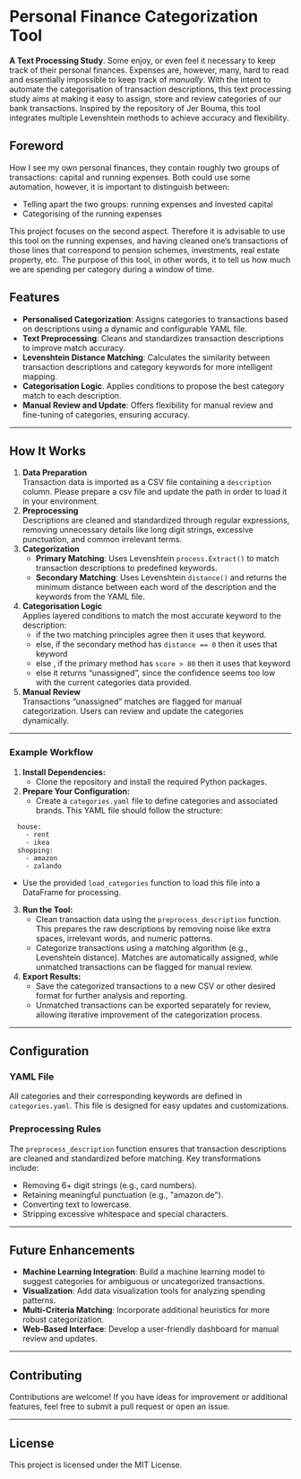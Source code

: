 # **Personal Finance Categorization Tool**

**A Text Processing Study**. Some enjoy, or even feel it necessary to keep track of their personal finances. Expenses are, however, many, hard to read and essentially impossible to keep track of *manually*. With the intent to automate the categorisation of transaction descriptions, this text processing study aims at making it easy to assign, store and review categories of our bank transactions. Inspired by the repository of Jer Bouma, this tool integrates multiple Levenshtein methods to achieve accuracy and flexibility.

## Foreword

How I see my own personal finances, they contain roughly two groups of transactions: capital and running expenses. Both could use some automation, however, it is important to distinguish between: 

* Telling apart the two groups: running expenses and invested capital   
* Categorising of the running expenses

This project focuses on the second aspect. Therefore it is advisable to use this tool on the running expenses, and having cleaned one’s transactions of those lines that correspond to pension schemes, investments, real estate property, etc. The purpose of this tool, in other words, it to tell us how much we are spending per category during a window of time.

## **Features**

* **Personalised Categorization**: Assigns categories to transactions based on descriptions using a dynamic and configurable YAML file.  
* **Text Preprocessing**: Cleans and standardizes transaction descriptions to improve match accuracy.  
* **Levenshtein Distance Matching**: Calculates the similarity between transaction descriptions and category keywords for more intelligent mapping.  
* **Categorisation Logic**. Applies conditions to propose the best category match to each description.  
* **Manual Review and Update**: Offers flexibility for manual review and fine-tuning of categories, ensuring accuracy.


---

## **How It Works**

1. **Data Preparation**  
   Transaction data is imported as a CSV file containing a `description` column. Please prepare a csv file and update the path in order to load it in your environment. 
2. **Preprocessing**  
   Descriptions are cleaned and standardized through regular expressions, removing unnecessary details like long digit strings, excessive punctuation, and common irrelevant terms.  
3. **Categorization**  
   * **Primary Matching**: Uses Levenshtein `process.Extract()` to match transaction descriptions to predefined keywords.  
   * **Secondary Matching**: Uses Levenshtein `distance()` and returns the minimum distance between each word of the description and the keywords from the YAML file.  
4. **Categorisation Logic**  
   Applies layered conditions to match the most accurate keyword to the description:   
   * if the two matching principles agree then it uses that keyword.  
   * else, if the secondary method has `distance == 0` then it uses that keyword  
   * else , if the primary method has `score > 80` then it uses that keyword  
   * else it returns “unassigned”, since the confidence seems too low with the current categories data provided.  
5. **Manual Review**  
   Transactions “unassigned” matches are flagged for manual categorization. Users can review and update the categories dynamically.

---

### **Example Workflow**

1. **Install Dependencies:**  
   * Clone the repository and install the required Python packages.  
2. **Prepare Your Configuration:**  
   * Create a `categories.yaml` file to define categories and associated brands. This YAML file should follow the structure:

```categories:
  house:
    - rent
    - ikea
  shopping:
    - amazon
    - zalando
```
  
   * Use the provided `load_categories` function to load this file into a DataFrame for processing.  
3. **Run the Tool:**  
   * Clean transaction data using the `preprocess_description` function. This prepares the raw descriptions by removing noise like extra spaces, irrelevant words, and numeric patterns.  
   * Categorize transactions using a matching algorithm (e.g., Levenshtein distance). Matches are automatically assigned, while unmatched transactions can be flagged for manual review.  
4. **Export Results:**  
   * Save the categorized transactions to a new CSV or other desired format for further analysis and reporting.  
   * Unmatched transactions can be exported separately for review, allowing iterative improvement of the categorization process.

---

## **Configuration**

### **YAML File**

All categories and their corresponding keywords are defined in `categories.yaml`. This file is designed for easy updates and customizations.

### **Preprocessing Rules**

The `preprocess_description` function ensures that transaction descriptions are cleaned and standardized before matching. Key transformations include:

* Removing 6+ digit strings (e.g., card numbers).  
* Retaining meaningful punctuation (e.g., "amazon.de").  
* Converting text to lowercase.  
* Stripping excessive whitespace and special characters.

---

## **Future Enhancements**

* **Machine Learning Integration**: Build a machine learning model to suggest categories for ambiguous or uncategorized transactions.  
* **Visualization**: Add data visualization tools for analyzing spending patterns.  
* **Multi-Criteria Matching**: Incorporate additional heuristics for more robust categorization.  
* **Web-Based Interface**: Develop a user-friendly dashboard for manual review and updates.

---

## **Contributing**

Contributions are welcome\! If you have ideas for improvement or additional features, feel free to submit a pull request or open an issue.

---

## **License**

This project is licensed under the MIT License.


